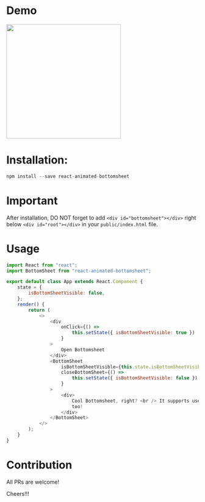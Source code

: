 # Demo

<img src="https://media.giphy.com/media/VgZk3cpww1CxNZjh0R/source.gif" width="300" />

# Installation:

```javascript
npm install --save react-animated-bottomsheet
```

# Important

After installation, DO NOT forget to add `<div id="bottomsheet"></div>` right below `<div id="root"></div>`
in your `public/index.html` file.

# Usage

```javascript
import React from "react";
import BottomSheet from "react-animated-bottomsheet";

export default class App extends React.Component {
    state = {
        isBottomSheetVisible: false,
    };
    render() {
        return (
            <>
                <div
                    onClick={() =>
                        this.setState({ isBottomSheetVisible: true })
                    }
                >
                    Open Bottomsheet
                </div>
                <BottomSheet
                    isBottomSheetVisible={this.state.isBottomSheetVisible}
                    closeBottomSheet={() =>
                        this.setState({ isBottomSheetVisible: false })
                    }
                >
                    <div>
                        Cool Bottomsheet, right? <br /> It supports user gesture
                        too!
                    </div>
                </BottomSheet>
            </>
        );
    }
}
```

# Contribution

All PRs are welcome!

Cheers!!!
